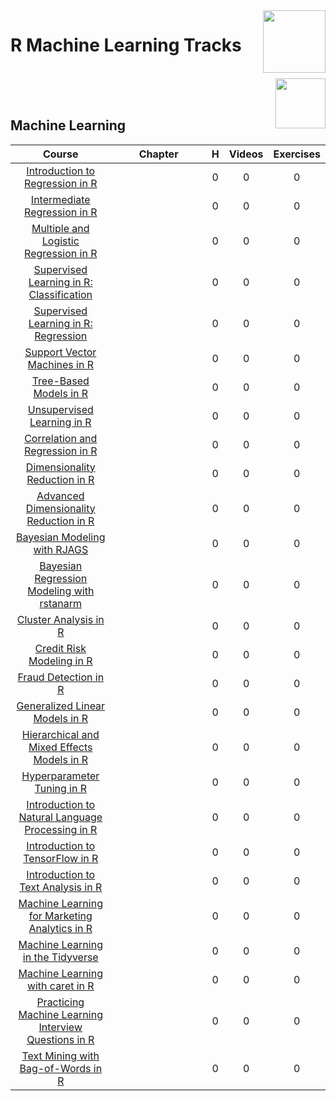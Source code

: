 <img align="right" width="100" src="https://github.com/cs-MohamedAyman/DataCamp-Tracks/blob/master/org-logos/datacamp.jpg">

# R Machine Learning Tracks

<br>
<img align="right" width="80" height="80" src="https://github.com/cs-MohamedAyman/DataCamp-Tracks/blob/master/org-logos/r.jpg">
<br><br>

## Machine Learning

<table>
    <thead>
        <tr>
            <th width="40%">Course</th>
            <th width="60%">Chapter</th>
            <th>H</th>
            <th>Videos</th>
            <th>Exercises</th>
        </tr>
    </thead>
    <tbody>
            <tr>
                <td rowspan=1 align=center>
<a href="https://learn.datacamp.com/courses/introduction-to-regression-in-r">Introduction to Regression in R</a><br>
                <td align="left"> </td>
                <td rowspan=1 align="center">0</td>
                <td rowspan=1 align="center">0</td>
                <td rowspan=1 align="center">0</td>
                </td>
            </tr>
            <tr>
                <td rowspan=1 align=center>
<a href="https://learn.datacamp.com/courses/intermediate-regression-in-r">Intermediate Regression in R</a><br>
                <td align="left"> </td>
                <td rowspan=1 align="center">0</td>
                <td rowspan=1 align="center">0</td>
                <td rowspan=1 align="center">0</td>
                </td>
            </tr>
            <tr>
                <td rowspan=1 align=center>
<a href="https://learn.datacamp.com/courses/multiple-and-logistic-regression-in-r">Multiple and Logistic Regression in R</a><br>
                <td align="left"> </td>
                <td rowspan=1 align="center">0</td>
                <td rowspan=1 align="center">0</td>
                <td rowspan=1 align="center">0</td>
                </td>
            </tr>
            <tr>
                <td rowspan=1 align=center>
<a href="https://learn.datacamp.com/courses/supervised-learning-in-r-classification">Supervised Learning in R: Classification</a><br>
                <td align="left"> </td>
                <td rowspan=1 align="center">0</td>
                <td rowspan=1 align="center">0</td>
                <td rowspan=1 align="center">0</td>
                </td>
            </tr>
            <tr>
                <td rowspan=1 align=center>
<a href="https://learn.datacamp.com/courses/supervised-learning-in-r-regression">Supervised Learning in R: Regression</a><br>
                <td align="left"> </td>
                <td rowspan=1 align="center">0</td>
                <td rowspan=1 align="center">0</td>
                <td rowspan=1 align="center">0</td>
                </td>
            </tr>
            <tr>
                <td rowspan=1 align=center>
<a href="https://learn.datacamp.com/courses/support-vector-machines-in-r">Support Vector Machines in R</a><br>
                <td align="left"> </td>
                <td rowspan=1 align="center">0</td>
                <td rowspan=1 align="center">0</td>
                <td rowspan=1 align="center">0</td>
                </td>
            </tr>
            <tr>
                <td rowspan=1 align=center>
<a href="https://learn.datacamp.com/courses/tree-based-models-in-r">Tree-Based Models in R</a><br>
                <td align="left"> </td>
                <td rowspan=1 align="center">0</td>
                <td rowspan=1 align="center">0</td>
                <td rowspan=1 align="center">0</td>
                </td>
            </tr>
            <tr>
                <td rowspan=1 align=center>
<a href="https://learn.datacamp.com/courses/unsupervised-learning-in-r">Unsupervised Learning in R</a><br>
                <td align="left"> </td>
                <td rowspan=1 align="center">0</td>
                <td rowspan=1 align="center">0</td>
                <td rowspan=1 align="center">0</td>
                </td>
            </tr>
            <tr>
                <td rowspan=1 align=center>
<a href="https://learn.datacamp.com/courses/correlation-and-regression-in-r">Correlation and Regression in R</a><br>
                <td align="left"> </td>
                <td rowspan=1 align="center">0</td>
                <td rowspan=1 align="center">0</td>
                <td rowspan=1 align="center">0</td>
                </td>
            </tr>
            <tr>
                <td rowspan=1 align=center>
<a href="https://learn.datacamp.com/courses/dimensionality-reduction-in-r">Dimensionality Reduction in R</a><br>
                <td align="left"> </td>
                <td rowspan=1 align="center">0</td>
                <td rowspan=1 align="center">0</td>
                <td rowspan=1 align="center">0</td>
                </td>
            </tr>
            <tr>
                <td rowspan=1 align=center>
<a href="https://learn.datacamp.com/courses/advanced-dimensionality-reduction-in-r">Advanced Dimensionality Reduction in R</a><br>
                <td align="left"> </td>
                <td rowspan=1 align="center">0</td>
                <td rowspan=1 align="center">0</td>
                <td rowspan=1 align="center">0</td>
                </td>
            </tr>
            <tr>
                <td rowspan=1 align=center>
<a href="https://learn.datacamp.com/courses/bayesian-modeling-with-rjags">Bayesian Modeling with RJAGS</a><br>
                <td align="left"> </td>
                <td rowspan=1 align="center">0</td>
                <td rowspan=1 align="center">0</td>
                <td rowspan=1 align="center">0</td>
                </td>
            </tr>
            <tr>
                <td rowspan=1 align=center>
<a href="https://learn.datacamp.com/courses/bayesian-regression-modeling-with-rstanarm">Bayesian Regression Modeling with rstanarm</a><br>
                <td align="left"> </td>
                <td rowspan=1 align="center">0</td>
                <td rowspan=1 align="center">0</td>
                <td rowspan=1 align="center">0</td>
                </td>
            </tr>
            <tr>
                <td rowspan=1 align=center>
<a href="https://learn.datacamp.com/courses/cluster-analysis-in-r">Cluster Analysis in R</a><br>
                <td align="left"> </td>
                <td rowspan=1 align="center">0</td>
                <td rowspan=1 align="center">0</td>
                <td rowspan=1 align="center">0</td>
                </td>
            </tr>
            <tr>
                <td rowspan=1 align=center>
<a href="https://learn.datacamp.com/courses/credit-risk-modeling-in-r">Credit Risk Modeling in R</a><br>
                <td align="left"> </td>
                <td rowspan=1 align="center">0</td>
                <td rowspan=1 align="center">0</td>
                <td rowspan=1 align="center">0</td>
                </td>
            </tr>
            <tr>
                <td rowspan=1 align=center>
<a href="https://learn.datacamp.com/courses/fraud-detection-in-r">Fraud Detection in R</a><br>
                <td align="left"> </td>
                <td rowspan=1 align="center">0</td>
                <td rowspan=1 align="center">0</td>
                <td rowspan=1 align="center">0</td>
                </td>
            </tr>
            <tr>
                <td rowspan=1 align=center>
<a href="https://learn.datacamp.com/courses/generalized-linear-models-in-r">Generalized Linear Models in R</a><br>
                <td align="left"> </td>
                <td rowspan=1 align="center">0</td>
                <td rowspan=1 align="center">0</td>
                <td rowspan=1 align="center">0</td>
                </td>
            </tr>
            <tr>
                <td rowspan=1 align=center>
<a href="https://learn.datacamp.com/courses/hierarchical-and-mixed-effects-models-in-r">Hierarchical and Mixed Effects Models in R</a><br>
                <td align="left"> </td>
                <td rowspan=1 align="center">0</td>
                <td rowspan=1 align="center">0</td>
                <td rowspan=1 align="center">0</td>
                </td>
            </tr>
            <tr>
                <td rowspan=1 align=center>
<a href="https://learn.datacamp.com/courses/hyperparameter-tuning-in-r">Hyperparameter Tuning in R</a><br>
                <td align="left"> </td>
                <td rowspan=1 align="center">0</td>
                <td rowspan=1 align="center">0</td>
                <td rowspan=1 align="center">0</td>
                </td>
            </tr>
            <tr>
                <td rowspan=1 align=center>
<a href="https://learn.datacamp.com/courses/introduction-to-natural-language-processing-in-r">Introduction to Natural Language Processing in R</a><br>
                <td align="left"> </td>
                <td rowspan=1 align="center">0</td>
                <td rowspan=1 align="center">0</td>
                <td rowspan=1 align="center">0</td>
                </td>
            </tr>
            <tr>
                <td rowspan=1 align=center>
<a href="https://learn.datacamp.com/courses/introduction-to-tensorflow-in-r">Introduction to TensorFlow in R</a><br>
                <td align="left"> </td>
                <td rowspan=1 align="center">0</td>
                <td rowspan=1 align="center">0</td>
                <td rowspan=1 align="center">0</td>
                </td>
            </tr>
            <tr>
                <td rowspan=1 align=center>
<a href="https://learn.datacamp.com/courses/introduction-to-text-analysis-in-r">Introduction to Text Analysis in R</a><br>
                <td align="left"> </td>
                <td rowspan=1 align="center">0</td>
                <td rowspan=1 align="center">0</td>
                <td rowspan=1 align="center">0</td>
                </td>
            </tr>
            <tr>
                <td rowspan=1 align=center>
<a href="https://learn.datacamp.com/courses/machine-learning-for-marketing-analytics-in-r">Machine Learning for Marketing Analytics in R</a><br>
                <td align="left"> </td>
                <td rowspan=1 align="center">0</td>
                <td rowspan=1 align="center">0</td>
                <td rowspan=1 align="center">0</td>
                </td>
            </tr>
            <tr>
                <td rowspan=1 align=center>
<a href="https://learn.datacamp.com/courses/machine-learning-in-the-tidyverse">Machine Learning in the Tidyverse</a><br>
                <td align="left"> </td>
                <td rowspan=1 align="center">0</td>
                <td rowspan=1 align="center">0</td>
                <td rowspan=1 align="center">0</td>
                </td>
            </tr>
            <tr>
                <td rowspan=1 align=center>
<a href="https://learn.datacamp.com/courses/machine-learning-with-caret-in-r">Machine Learning with caret in R</a><br>
                <td align="left"> </td>
                <td rowspan=1 align="center">0</td>
                <td rowspan=1 align="center">0</td>
                <td rowspan=1 align="center">0</td>
                </td>
            </tr>
            <tr>
                <td rowspan=1 align=center>
<a href="https://learn.datacamp.com/courses/practicing-machine-learning-interview-questions-in-r">Practicing Machine Learning Interview Questions in R</a><br>
                <td align="left"> </td>
                <td rowspan=1 align="center">0</td>
                <td rowspan=1 align="center">0</td>
                <td rowspan=1 align="center">0</td>
                </td>
            </tr>
            <tr>
                <td rowspan=1 align=center>
<a href="https://learn.datacamp.com/courses/text-mining-with-bag-of-words-in-r">Text Mining with Bag-of-Words in R</a><br>
                <td align="left"> </td>
                <td rowspan=1 align="center">0</td>
                <td rowspan=1 align="center">0</td>
                <td rowspan=1 align="center">0</td>
                </td>
            </tr>
    </tbody>
</table>
